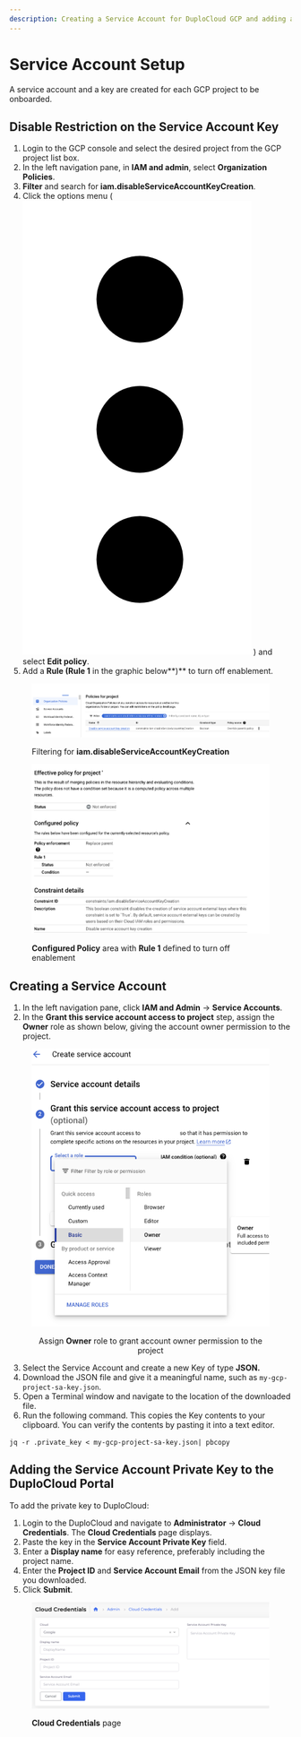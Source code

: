 ```yaml
---
description: Creating a Service Account for DuploCloud GCP and adding a private key
---
```


# Service Account Setup

A service account and a key are created for each GCP project to be onboarded.&#x20;

## Disable Restriction on the Service Account Key

1. Login to the GCP console and select the desired project from the GCP project list box.&#x20;
2. In the left navigation pane, in **IAM and admin**, select **Organization Policies**.&#x20;
3. **Filter** and search for **iam.disableServiceAccountKeyCreation**.&#x20;
4. Click the options menu ( <img src="../../.gitbook/assets/Kabab_three_Vertical_dots.png" alt="" data-size="line"> ) and select **Edit policy**.&#x20;
5. Add a **Rule (Rule 1** in the graphic below**)** to turn off enablement.

<figure><img src="../../.gitbook/assets/GCP_pol1.png" alt=""><figcaption><p>Filtering for <strong>iam.disableServiceAccountKeyCreation</strong></p></figcaption></figure>

<figure><img src="../../.gitbook/assets/GCP_pol2.png" alt=""><figcaption><p><strong>Configured Policy</strong> area with <strong>Rule 1</strong> defined to turn off enablement</p></figcaption></figure>

## Creating a Service Account

1. In the left navigation pane, click **IAM and Admin** -> **Service Accounts**.
2. In the **Grant this service account access to project** step, assign the **Owner** role as shown below, giving the account owner permission to the project.

<div align="center">

<figure><img src="../../.gitbook/assets/image (436).png" alt=""><figcaption><p>Assign <strong>Owner</strong> role to grant account owner permission to the project</p></figcaption></figure>

</div>

3. Select the Service Account and create a new Key of type **JSON.**
4. Download the JSON file and give it a meaningful name, such as `my-gcp-project-sa-key.json`.&#x20;
5. Open a Terminal window and navigate to the location of the downloaded file.&#x20;
6. Run the following command.  This copies the Key contents to your clipboard. You can verify the contents by pasting it into a text editor.&#x20;

```shell-session
jq -r .private_key < my-gcp-project-sa-key.json| pbcopy
```

## Adding the Service Account Private Key to the DuploCloud Portal

To add the private key to DuploCloud:&#x20;

1. Login to the DuploCloud and navigate to **Administrator** -> **Cloud Credentials**. The **Cloud Credentials** page displays.
2. Paste the key in the **Service Account Private Key** field.
3. Enter a **Display name** for easy reference, preferably including the project name.
4. Enter the **Project ID** and **Service Account Email** from the JSON key file you downloaded.
5. Click **Submit**. &#x20;

<figure><img src="../../.gitbook/assets/image (437).png" alt=""><figcaption><p><strong>Cloud Credentials</strong> page</p></figcaption></figure>
